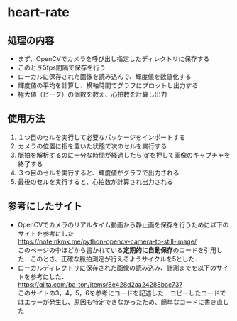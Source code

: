 # heart-rate

## 処理の内容
- まず、OpenCVでカメラを呼び出し指定したディレクトリに保存する
- このとき5fps間隔で保存を行う
- ローカルに保存された画像を読み込んで、輝度値を数値化する
- 輝度値の平均を計算し、横軸時間でグラフにプロットし出力する
- 極大値（ピーク）の個数を数え、心拍数を計算し出力

## 使用方法
1. １つ目のセルを実行して必要なパッケージをインポートする
2. カメラの位置に指を置いた状態で次のセルを実行する
3. 脈拍を解析するのに十分な時間が経過したら'q'を押して画像のキャプチャを終了する
4. ３つ目のセルを実行すると、輝度値がグラフで出力される
5. 最後のセルを実行すると、心拍数が計算され出力される
  
## 参考にしたサイト
- OpenCVでカメラのリアルタイム動画から静止画を保存を行うために以下のサイトを参考にした  
https://note.nkmk.me/python-opencv-camera-to-still-image/  
このページの中ほどから書かれている**定期的に自動保存**のコードを引用した．このとき、正確な脈拍測定が行えるようサイクルを5とした．
- ローカルディレクトリに保存された画像の読み込み、計測までを以下のサイトを参考にした．  
https://qiita.com/ba-ton/items/8e428d2aa24288bac737  
このサイトの3，4，5，6を参考にコードを記述した．コピーしたコードではエラーが発生し、原因も特定できなかったため、簡単なコードに書き直した

